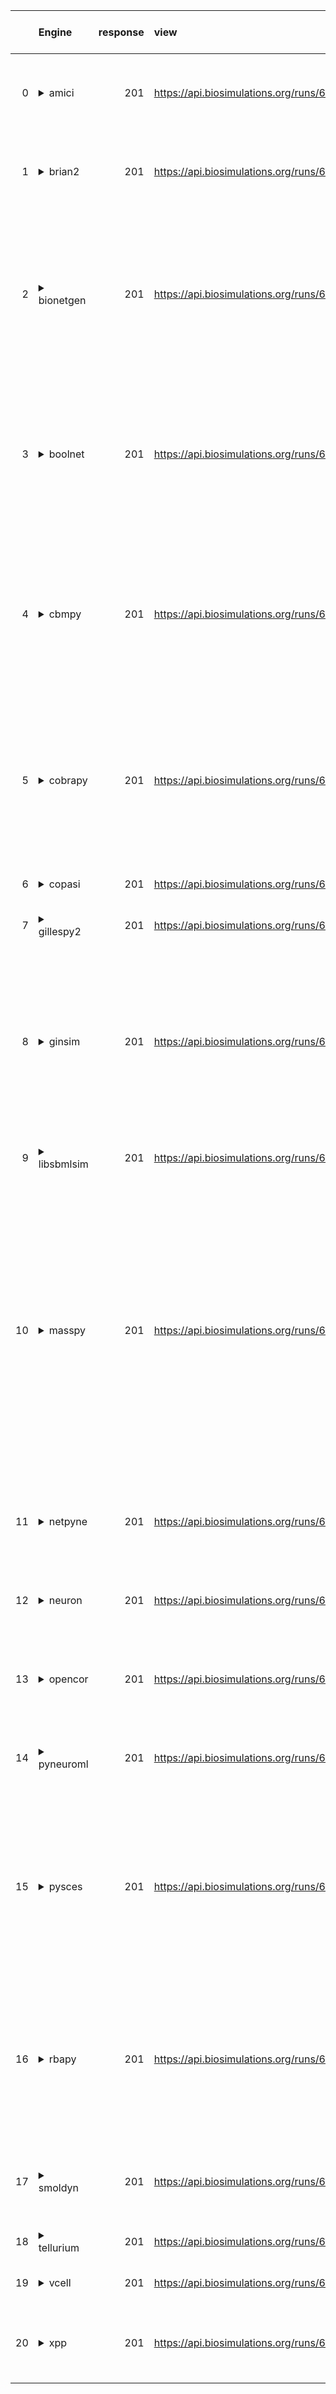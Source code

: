 |    | Engine                                                                                                                                     |   response | view                                                         | download                                                                 | logs                                                                            | pass / FAIL                                                                                                                                                                                                                                                                                                                                                                                                                                                                                                                                                                                                                                                                                                                                                                                                                                                                                                                                                                                       | Error                                                                                                                                                                                                                                                                                                                                                                                                                                                                                                                                                                                                                        | Type   | tasks_output   | links                                                                                                                                                                                                                                                                                    | d1                                                   | Compatibility                                                                                                                                                                                                                 | links_error                                                                                                                                                                                                                                                                                                                                                                                                                                                                                                                                                                                                                                                                                                                                                                                                                                                                                                                                    |
|---:|:-------------------------------------------------------------------------------------------------------------------------------------------|-----------:|:-------------------------------------------------------------|:-------------------------------------------------------------------------|:--------------------------------------------------------------------------------|:--------------------------------------------------------------------------------------------------------------------------------------------------------------------------------------------------------------------------------------------------------------------------------------------------------------------------------------------------------------------------------------------------------------------------------------------------------------------------------------------------------------------------------------------------------------------------------------------------------------------------------------------------------------------------------------------------------------------------------------------------------------------------------------------------------------------------------------------------------------------------------------------------------------------------------------------------------------------------------------------------|:-----------------------------------------------------------------------------------------------------------------------------------------------------------------------------------------------------------------------------------------------------------------------------------------------------------------------------------------------------------------------------------------------------------------------------------------------------------------------------------------------------------------------------------------------------------------------------------------------------------------------------|:-------|:---------------|:-----------------------------------------------------------------------------------------------------------------------------------------------------------------------------------------------------------------------------------------------------------------------------------------|:-----------------------------------------------------|:------------------------------------------------------------------------------------------------------------------------------------------------------------------------------------------------------------------------------|:-----------------------------------------------------------------------------------------------------------------------------------------------------------------------------------------------------------------------------------------------------------------------------------------------------------------------------------------------------------------------------------------------------------------------------------------------------------------------------------------------------------------------------------------------------------------------------------------------------------------------------------------------------------------------------------------------------------------------------------------------------------------------------------------------------------------------------------------------------------------------------------------------------------------------------------------------|
|  0 | <details><summary>amici</summary>https://docs.biosimulators.org/Biosimulators_AMICI/<br></details>                                         |        201 | https://api.biosimulations.org/runs/67223e492e0c0591a7c88848 | https://api.biosimulations.org/results/67223e492e0c0591a7c88848/download | https://api.biosimulations.org/logs/67223e492e0c0591a7c88848?includeOutput=true | <details><summary>&#10060; FAIL</summary><a href="https://api.biosimulations.org/runs/67223e492e0c0591a7c88848">view</a><br><a href="https://api.biosimulations.org/results/67223e492e0c0591a7c88848/download">download</a><br><a href="https://api.biosimulations.org/logs/67223e492e0c0591a7c88848?includeOutput=true">logs</a><br><br>ERROR MESSAGE:<br>Reached maximum number of steps</details>                                                                                                                                                                                                                                                                                                                                                                                                                                                                                                                                                                                              | Reached maximum number of steps                                                                                                                                                                                                                                                                                                                                                                                                                                                                                                                                                                                              |        |                | <a href="https://api.biosimulations.org/runs/67223e492e0c0591a7c88848">view</a><br><a href="https://api.biosimulations.org/results/67223e492e0c0591a7c88848/download">download</a><br><a href="https://api.biosimulations.org/logs/67223e492e0c0591a7c88848?includeOutput=true">logs</a> | <a href="d1_plots_remote\amici_d1.pdf">plot</a>      | <details><summary>&#9989; PASS</summary>The file extensions ('sbml', 'sedml') suggest the input file types are '['SBML', 'SED-ML']'. ['SBML', 'SED-ML'] are compatible with amici</details>                                   | <a href="https://api.biosimulations.org/runs/67223e492e0c0591a7c88848">view</a><br><a href="https://api.biosimulations.org/results/67223e492e0c0591a7c88848/download">download</a><br><a href="https://api.biosimulations.org/logs/67223e492e0c0591a7c88848?includeOutput=true">logs</a><br><br>ERROR MESSAGE:<br>Reached maximum number of steps                                                                                                                                                                                                                                                                                                                                                                                                                                                                                                                                                                                              |
|  1 | <details><summary>brian2</summary>https://docs.biosimulators.org/Biosimulators_pyNeuroML/<br></details>                                    |        201 | https://api.biosimulations.org/runs/67223e4b2e0c0591a7c8884b | https://api.biosimulations.org/results/67223e4b2e0c0591a7c8884b/download | https://api.biosimulations.org/logs/67223e4b2e0c0591a7c8884b?includeOutput=true | <details><summary>&#9888; XFAIL</summary><a href="https://api.biosimulations.org/runs/67223e4b2e0c0591a7c8884b">view</a><br><a href="https://api.biosimulations.org/results/67223e4b2e0c0591a7c8884b/download">download</a><br><a href="https://api.biosimulations.org/logs/67223e4b2e0c0591a7c8884b?includeOutput=true">logs</a><br><br>ERROR MESSAGE:<br>No module named 'libsbml'</details>                                                                                                                                                                                                                                                                                                                                                                                                                                                                                                                                                                                                    | No module named 'libsbml'                                                                                                                                                                                                                                                                                                                                                                                                                                                                                                                                                                                                    |        |                | <a href="https://api.biosimulations.org/runs/67223e4b2e0c0591a7c8884b">view</a><br><a href="https://api.biosimulations.org/results/67223e4b2e0c0591a7c8884b/download">download</a><br><a href="https://api.biosimulations.org/logs/67223e4b2e0c0591a7c8884b?includeOutput=true">logs</a> |                                                      | <details><summary>&#9888; XFAIL</summary>The file extensions ('sbml', 'sedml') suggest the input file types are not compatibe with brian2. ['NeuroML', 'SED-ML', 'LEMS', 'SED-ML'] are compatible with brian2</details>       | <a href="https://api.biosimulations.org/runs/67223e4b2e0c0591a7c8884b">view</a><br><a href="https://api.biosimulations.org/results/67223e4b2e0c0591a7c8884b/download">download</a><br><a href="https://api.biosimulations.org/logs/67223e4b2e0c0591a7c8884b?includeOutput=true">logs</a><br><br>ERROR MESSAGE:<br>No module named 'libsbml'                                                                                                                                                                                                                                                                                                                                                                                                                                                                                                                                                                                                    |
|  2 | <details><summary>bionetgen</summary>https://docs.biosimulators.org/Biosimulators_BioNetGen/<br></details>                                 |        201 | https://api.biosimulations.org/runs/67223e4df9c43d155d41c438 | https://api.biosimulations.org/results/67223e4df9c43d155d41c438/download | https://api.biosimulations.org/logs/67223e4df9c43d155d41c438?includeOutput=true | <details><summary>&#9888; XFAIL</summary><a href="https://api.biosimulations.org/runs/67223e4df9c43d155d41c438">view</a><br><a href="https://api.biosimulations.org/results/67223e4df9c43d155d41c438/download">download</a><br><a href="https://api.biosimulations.org/logs/67223e4df9c43d155d41c438?includeOutput=true">logs</a><br><br>ERROR MESSAGE:<br><span style="color:red;">The COMBINE/OMEX did not execute successfully:<br><br>  The SED document did not execute successfully:<br>  <br>    Language for model `net1` is not supported.<br>      - Model language `urn:sedml:language:sbml` is not supported. Models must be in BNGL format (e.g., `sed:model/@language` must match `^urn:sedml:language:bngl(\.$)` such as `urn:sedml:language:bngl`).</details>                                                                                                                                                                                                                     | <span style="color:red;">The COMBINE/OMEX did not execute successfully:<br><br>  The SED document did not execute successfully:<br>  <br>    Language for model `net1` is not supported.<br>      - Model language `urn:sedml:language:sbml` is not supported. Models must be in BNGL format (e.g., `sed:model/@language` must match `^urn:sedml:language:bngl(\.$)` such as `urn:sedml:language:bngl`).                                                                                                                                                                                                                     |        |                | <a href="https://api.biosimulations.org/runs/67223e4df9c43d155d41c438">view</a><br><a href="https://api.biosimulations.org/results/67223e4df9c43d155d41c438/download">download</a><br><a href="https://api.biosimulations.org/logs/67223e4df9c43d155d41c438?includeOutput=true">logs</a> | <a href="d1_plots_remote\bionetgen_d1.pdf">plot</a>  | <details><summary>&#9888; XFAIL</summary>The file extensions ('sbml', 'sedml') suggest the input file types are not compatibe with bionetgen. ['BNGL', 'SED-ML'] are compatible with bionetgen</details>                      | <a href="https://api.biosimulations.org/runs/67223e4df9c43d155d41c438">view</a><br><a href="https://api.biosimulations.org/results/67223e4df9c43d155d41c438/download">download</a><br><a href="https://api.biosimulations.org/logs/67223e4df9c43d155d41c438?includeOutput=true">logs</a><br><br>ERROR MESSAGE:<br><span style="color:red;">The COMBINE/OMEX did not execute successfully:<br><br>  The SED document did not execute successfully:<br>  <br>    Language for model `net1` is not supported.<br>      - Model language `urn:sedml:language:sbml` is not supported. Models must be in BNGL format (e.g., `sed:model/@language` must match `^urn:sedml:language:bngl(\.$)` such as `urn:sedml:language:bngl`).                                                                                                                                                                                                                     |
|  3 | <details><summary>boolnet</summary>https://docs.biosimulators.org/Biosimulators_BoolNet/<br></details>                                     |        201 | https://api.biosimulations.org/runs/67223e4ff9c43d155d41c43b | https://api.biosimulations.org/results/67223e4ff9c43d155d41c43b/download | https://api.biosimulations.org/logs/67223e4ff9c43d155d41c43b?includeOutput=true | <details><summary>&#9888; XFAIL</summary><a href="https://api.biosimulations.org/runs/67223e4ff9c43d155d41c43b">view</a><br><a href="https://api.biosimulations.org/results/67223e4ff9c43d155d41c43b/download">download</a><br><a href="https://api.biosimulations.org/logs/67223e4ff9c43d155d41c43b?includeOutput=true">logs</a><br><br>ERROR MESSAGE:<br><span style="color:red;">The COMBINE/OMEX did not execute successfully:<br><br>  The SED document did not execute successfully:<br>  <br>    Simulation `sim1` is invalid.<br>      - Number of points (20000) must be equal to the difference between the output end (200.0) and start times (0.0).</details>                                                                                                                                                                                                                                                                                                                         | <span style="color:red;">The COMBINE/OMEX did not execute successfully:<br><br>  The SED document did not execute successfully:<br>  <br>    Simulation `sim1` is invalid.<br>      - Number of points (20000) must be equal to the difference between the output end (200.0) and start times (0.0).                                                                                                                                                                                                                                                                                                                         |        |                | <a href="https://api.biosimulations.org/runs/67223e4ff9c43d155d41c43b">view</a><br><a href="https://api.biosimulations.org/results/67223e4ff9c43d155d41c43b/download">download</a><br><a href="https://api.biosimulations.org/logs/67223e4ff9c43d155d41c43b?includeOutput=true">logs</a> | <a href="d1_plots_remote\boolnet_d1.pdf">plot</a>    | <details><summary>&#9888; XFAIL</summary>The file extensions ('sbml', 'sedml') suggest the input file types are not compatibe with boolnet. ['SBML-qual', 'SED-ML'] are compatible with boolnet</details>                     | <a href="https://api.biosimulations.org/runs/67223e4ff9c43d155d41c43b">view</a><br><a href="https://api.biosimulations.org/results/67223e4ff9c43d155d41c43b/download">download</a><br><a href="https://api.biosimulations.org/logs/67223e4ff9c43d155d41c43b?includeOutput=true">logs</a><br><br>ERROR MESSAGE:<br><span style="color:red;">The COMBINE/OMEX did not execute successfully:<br><br>  The SED document did not execute successfully:<br>  <br>    Simulation `sim1` is invalid.<br>      - Number of points (20000) must be equal to the difference between the output end (200.0) and start times (0.0).                                                                                                                                                                                                                                                                                                                         |
|  4 | <details><summary>cbmpy</summary>https://docs.biosimulators.org/Biosimulators_CBMPy/<br></details>                                         |        201 | https://api.biosimulations.org/runs/67223e512e0c0591a7c88850 | https://api.biosimulations.org/results/67223e512e0c0591a7c88850/download | https://api.biosimulations.org/logs/67223e512e0c0591a7c88850?includeOutput=true | <details><summary>&#10060; FAIL</summary><a href="https://api.biosimulations.org/runs/67223e512e0c0591a7c88850">view</a><br><a href="https://api.biosimulations.org/results/67223e512e0c0591a7c88850/download">download</a><br><a href="https://api.biosimulations.org/logs/67223e512e0c0591a7c88850?includeOutput=true">logs</a><br><br>ERROR MESSAGE:<br><span style="color:red;">The COMBINE/OMEX did not execute successfully:<br><br>  The SED document did not execute successfully:<br>  <br>    UniformTimeCourseSimulation `sim1` is not supported.<br>      - Simulation sim1 of type `UniformTimeCourseSimulation` is not supported. Simulation must be an instance of one of the following:<br>          - SteadyStateSimulation</details>                                                                                                                                                                                                                                            | <span style="color:red;">The COMBINE/OMEX did not execute successfully:<br><br>  The SED document did not execute successfully:<br>  <br>    UniformTimeCourseSimulation `sim1` is not supported.<br>      - Simulation sim1 of type `UniformTimeCourseSimulation` is not supported. Simulation must be an instance of one of the following:<br>          - SteadyStateSimulation                                                                                                                                                                                                                                            |        |                | <a href="https://api.biosimulations.org/runs/67223e512e0c0591a7c88850">view</a><br><a href="https://api.biosimulations.org/results/67223e512e0c0591a7c88850/download">download</a><br><a href="https://api.biosimulations.org/logs/67223e512e0c0591a7c88850?includeOutput=true">logs</a> | <a href="d1_plots_remote\cbmpy_d1.pdf">plot</a>      | <details><summary>&#9989; PASS</summary>The file extensions ('sbml', 'sedml') suggest the input file types are '['SBML', 'SED-ML']'. ['SBML', 'SED-ML'] are compatible with cbmpy</details>                                   | <a href="https://api.biosimulations.org/runs/67223e512e0c0591a7c88850">view</a><br><a href="https://api.biosimulations.org/results/67223e512e0c0591a7c88850/download">download</a><br><a href="https://api.biosimulations.org/logs/67223e512e0c0591a7c88850?includeOutput=true">logs</a><br><br>ERROR MESSAGE:<br><span style="color:red;">The COMBINE/OMEX did not execute successfully:<br><br>  The SED document did not execute successfully:<br>  <br>    UniformTimeCourseSimulation `sim1` is not supported.<br>      - Simulation sim1 of type `UniformTimeCourseSimulation` is not supported. Simulation must be an instance of one of the following:<br>          - SteadyStateSimulation                                                                                                                                                                                                                                            |
|  5 | <details><summary>cobrapy</summary>https://docs.biosimulators.org/Biosimulators_COBRApy/<br>Only allows steady state simulations</details> |        201 | https://api.biosimulations.org/runs/67223e542e0c0591a7c88853 | https://api.biosimulations.org/results/67223e542e0c0591a7c88853/download | https://api.biosimulations.org/logs/67223e542e0c0591a7c88853?includeOutput=true | <details><summary>&#10060; FAIL</summary><a href="https://api.biosimulations.org/runs/67223e542e0c0591a7c88853">view</a><br><a href="https://api.biosimulations.org/results/67223e542e0c0591a7c88853/download">download</a><br><a href="https://api.biosimulations.org/logs/67223e542e0c0591a7c88853?includeOutput=true">logs</a><br><br>ERROR MESSAGE:<br><span style="color:red;">The COMBINE/OMEX did not execute successfully:<br><br>  The SED document did not execute successfully:<br>  <br>    UniformTimeCourseSimulation `sim1` is not supported.<br>      - Simulation sim1 of type `UniformTimeCourseSimulation` is not supported. Simulation must be an instance of one of the following:<br>          - SteadyStateSimulation</details>                                                                                                                                                                                                                                            | <span style="color:red;">The COMBINE/OMEX did not execute successfully:<br><br>  The SED document did not execute successfully:<br>  <br>    UniformTimeCourseSimulation `sim1` is not supported.<br>      - Simulation sim1 of type `UniformTimeCourseSimulation` is not supported. Simulation must be an instance of one of the following:<br>          - SteadyStateSimulation                                                                                                                                                                                                                                            |        |                | <a href="https://api.biosimulations.org/runs/67223e542e0c0591a7c88853">view</a><br><a href="https://api.biosimulations.org/results/67223e542e0c0591a7c88853/download">download</a><br><a href="https://api.biosimulations.org/logs/67223e542e0c0591a7c88853?includeOutput=true">logs</a> | <a href="d1_plots_remote\cobrapy_d1.pdf">plot</a>    | <details><summary>&#9989; PASS</summary>The file extensions ('sbml', 'sedml') suggest the input file types are '['SBML', 'SED-ML']'. ['SBML', 'SED-ML'] are compatible with cobrapy</details>                                 | <a href="https://api.biosimulations.org/runs/67223e542e0c0591a7c88853">view</a><br><a href="https://api.biosimulations.org/results/67223e542e0c0591a7c88853/download">download</a><br><a href="https://api.biosimulations.org/logs/67223e542e0c0591a7c88853?includeOutput=true">logs</a><br><br>ERROR MESSAGE:<br><span style="color:red;">The COMBINE/OMEX did not execute successfully:<br><br>  The SED document did not execute successfully:<br>  <br>    UniformTimeCourseSimulation `sim1` is not supported.<br>      - Simulation sim1 of type `UniformTimeCourseSimulation` is not supported. Simulation must be an instance of one of the following:<br>          - SteadyStateSimulation                                                                                                                                                                                                                                            |
|  6 | <details><summary>copasi</summary>https://docs.biosimulators.org/Biosimulators_COPASI/<br></details>                                       |        201 | https://api.biosimulations.org/runs/67223e562e0c0591a7c88856 | https://api.biosimulations.org/results/67223e562e0c0591a7c88856/download | https://api.biosimulations.org/logs/67223e562e0c0591a7c88856?includeOutput=true | <details><summary>&#9989; PASS</summary><a href="https://api.biosimulations.org/runs/67223e562e0c0591a7c88856">view</a><br><a href="https://api.biosimulations.org/results/67223e562e0c0591a7c88856/download">download</a><br><a href="https://api.biosimulations.org/logs/67223e562e0c0591a7c88856?includeOutput=true">logs</a></details>                                                                                                                                                                                                                                                                                                                                                                                                                                                                                                                                                                                                                                                        |                                                                                                                                                                                                                                                                                                                                                                                                                                                                                                                                                                                                                              |        |                | <a href="https://api.biosimulations.org/runs/67223e562e0c0591a7c88856">view</a><br><a href="https://api.biosimulations.org/results/67223e562e0c0591a7c88856/download">download</a><br><a href="https://api.biosimulations.org/logs/67223e562e0c0591a7c88856?includeOutput=true">logs</a> | <a href="d1_plots_remote\copasi_d1.pdf">plot</a>     | <details><summary>&#9989; PASS</summary>The file extensions ('sbml', 'sedml') suggest the input file types are '['SBML', 'SED-ML']'. ['SBML', 'SED-ML'] are compatible with copasi</details>                                  | <a href="https://api.biosimulations.org/runs/67223e562e0c0591a7c88856">view</a><br><a href="https://api.biosimulations.org/results/67223e562e0c0591a7c88856/download">download</a><br><a href="https://api.biosimulations.org/logs/67223e562e0c0591a7c88856?includeOutput=true">logs</a>                                                                                                                                                                                                                                                                                                                                                                                                                                                                                                                                                                                                                                                       |
|  7 | <details><summary>gillespy2</summary>https://docs.biosimulators.org/Biosimulators_GillesPy2/<br></details>                                 |        201 | https://api.biosimulations.org/runs/67223e58f9c43d155d41c442 | https://api.biosimulations.org/results/67223e58f9c43d155d41c442/download | https://api.biosimulations.org/logs/67223e58f9c43d155d41c442?includeOutput=true | <details><summary>&#9989; PASS</summary><a href="https://api.biosimulations.org/runs/67223e58f9c43d155d41c442">view</a><br><a href="https://api.biosimulations.org/results/67223e58f9c43d155d41c442/download">download</a><br><a href="https://api.biosimulations.org/logs/67223e58f9c43d155d41c442?includeOutput=true">logs</a></details>                                                                                                                                                                                                                                                                                                                                                                                                                                                                                                                                                                                                                                                        |                                                                                                                                                                                                                                                                                                                                                                                                                                                                                                                                                                                                                              |        |                | <a href="https://api.biosimulations.org/runs/67223e58f9c43d155d41c442">view</a><br><a href="https://api.biosimulations.org/results/67223e58f9c43d155d41c442/download">download</a><br><a href="https://api.biosimulations.org/logs/67223e58f9c43d155d41c442?includeOutput=true">logs</a> | <a href="d1_plots_remote\gillespy2_d1.pdf">plot</a>  | <details><summary>&#9989; PASS</summary>The file extensions ('sbml', 'sedml') suggest the input file types are '['SBML', 'SED-ML']'. ['SBML', 'SED-ML'] are compatible with gillespy2</details>                               | <a href="https://api.biosimulations.org/runs/67223e58f9c43d155d41c442">view</a><br><a href="https://api.biosimulations.org/results/67223e58f9c43d155d41c442/download">download</a><br><a href="https://api.biosimulations.org/logs/67223e58f9c43d155d41c442?includeOutput=true">logs</a>                                                                                                                                                                                                                                                                                                                                                                                                                                                                                                                                                                                                                                                       |
|  8 | <details><summary>ginsim</summary>https://docs.biosimulators.org/Biosimulators_GINsim/<br></details>                                       |        201 | https://api.biosimulations.org/runs/67223e5b953bc3bf105ee8e8 | https://api.biosimulations.org/results/67223e5b953bc3bf105ee8e8/download | https://api.biosimulations.org/logs/67223e5b953bc3bf105ee8e8?includeOutput=true | <details><summary>&#9888; XFAIL</summary><a href="https://api.biosimulations.org/runs/67223e5b953bc3bf105ee8e8">view</a><br><a href="https://api.biosimulations.org/results/67223e5b953bc3bf105ee8e8/download">download</a><br><a href="https://api.biosimulations.org/logs/67223e5b953bc3bf105ee8e8?includeOutput=true">logs</a><br><br>ERROR MESSAGE:<br><span style="color:red;">The COMBINE/OMEX did not execute successfully:<br><br>  The SED document did not execute successfully:<br>  <br>    Simulation `sim1` is invalid.<br>      - The interval between the output start and time time must be an integer multiple of the number of steps, not `0.01`:<br>          Output start time: 0.0<br>          Output end time: 200.0<br>          Number of steps: 20000</details>                                                                                                                                                                                                        | <span style="color:red;">The COMBINE/OMEX did not execute successfully:<br><br>  The SED document did not execute successfully:<br>  <br>    Simulation `sim1` is invalid.<br>      - The interval between the output start and time time must be an integer multiple of the number of steps, not `0.01`:<br>          Output start time: 0.0<br>          Output end time: 200.0<br>          Number of steps: 20000                                                                                                                                                                                                        |        |                | <a href="https://api.biosimulations.org/runs/67223e5b953bc3bf105ee8e8">view</a><br><a href="https://api.biosimulations.org/results/67223e5b953bc3bf105ee8e8/download">download</a><br><a href="https://api.biosimulations.org/logs/67223e5b953bc3bf105ee8e8?includeOutput=true">logs</a> | <a href="d1_plots_remote\ginsim_d1.pdf">plot</a>     | <details><summary>&#9888; XFAIL</summary>The file extensions ('sbml', 'sedml') suggest the input file types are not compatibe with ginsim. ['SBML-qual', 'SED-ML'] are compatible with ginsim</details>                       | <a href="https://api.biosimulations.org/runs/67223e5b953bc3bf105ee8e8">view</a><br><a href="https://api.biosimulations.org/results/67223e5b953bc3bf105ee8e8/download">download</a><br><a href="https://api.biosimulations.org/logs/67223e5b953bc3bf105ee8e8?includeOutput=true">logs</a><br><br>ERROR MESSAGE:<br><span style="color:red;">The COMBINE/OMEX did not execute successfully:<br><br>  The SED document did not execute successfully:<br>  <br>    Simulation `sim1` is invalid.<br>      - The interval between the output start and time time must be an integer multiple of the number of steps, not `0.01`:<br>          Output start time: 0.0<br>          Output end time: 200.0<br>          Number of steps: 20000                                                                                                                                                                                                        |
|  9 | <details><summary>libsbmlsim</summary>https://docs.biosimulators.org/Biosimulators_LibSBMLSim/<br></details>                               |        201 | https://api.biosimulations.org/runs/67223e5d2e0c0591a7c8885a | https://api.biosimulations.org/results/67223e5d2e0c0591a7c8885a/download | https://api.biosimulations.org/logs/67223e5d2e0c0591a7c8885a?includeOutput=true | <details><summary>&#9989; PASS</summary><a href="https://api.biosimulations.org/runs/67223e5d2e0c0591a7c8885a">view</a><br><a href="https://api.biosimulations.org/results/67223e5d2e0c0591a7c8885a/download">download</a><br><a href="https://api.biosimulations.org/logs/67223e5d2e0c0591a7c8885a?includeOutput=true">logs</a></details>                                                                                                                                                                                                                                                                                                                                                                                                                                                                                                                                                                                                                                                        |                                                                                                                                                                                                                                                                                                                                                                                                                                                                                                                                                                                                                              |        |                | <a href="https://api.biosimulations.org/runs/67223e5d2e0c0591a7c8885a">view</a><br><a href="https://api.biosimulations.org/results/67223e5d2e0c0591a7c8885a/download">download</a><br><a href="https://api.biosimulations.org/logs/67223e5d2e0c0591a7c8885a?includeOutput=true">logs</a> | <a href="d1_plots_remote\libsbmlsim_d1.pdf">plot</a> | <details><summary>&#9989; PASS</summary>The file extensions ('sbml', 'sedml') suggest the input file types are '['SBML', 'SED-ML']'. ['SBML', 'SED-ML'] are compatible with libsbmlsim</details>                              | <a href="https://api.biosimulations.org/runs/67223e5d2e0c0591a7c8885a">view</a><br><a href="https://api.biosimulations.org/results/67223e5d2e0c0591a7c8885a/download">download</a><br><a href="https://api.biosimulations.org/logs/67223e5d2e0c0591a7c8885a?includeOutput=true">logs</a>                                                                                                                                                                                                                                                                                                                                                                                                                                                                                                                                                                                                                                                       |
| 10 | <details><summary>masspy</summary>https://docs.biosimulators.org/Biosimulators_MASSpy/<br></details>                                       |        201 | https://api.biosimulations.org/runs/67223e5f953bc3bf105ee8f3 | https://api.biosimulations.org/results/67223e5f953bc3bf105ee8f3/download | https://api.biosimulations.org/logs/67223e5f953bc3bf105ee8f3?includeOutput=true | <details><summary>&#10060; FAIL</summary><a href="https://api.biosimulations.org/runs/67223e5f953bc3bf105ee8f3">view</a><br><a href="https://api.biosimulations.org/results/67223e5f953bc3bf105ee8f3/download">download</a><br><a href="https://api.biosimulations.org/logs/67223e5f953bc3bf105ee8f3?includeOutput=true">logs</a><br><br>ERROR MESSAGE:<br><span style="color:red;">The COMBINE/OMEX did not execute successfully:<br><br>  The SED document did not execute successfully:<br>  <br>    The following targets are not supported:<br>      - /sbml:sbml/sbml:model/sbml:listOfParameters/sbml:parameter[@id='V']<br>      - /sbml:sbml/sbml:model/sbml:listOfParameters/sbml:parameter[@id='V']<br>      - /sbml:sbml/sbml:model/sbml:listOfParameters/sbml:parameter[@id='W']<br>      - /sbml:sbml/sbml:model/sbml:listOfParameters/sbml:parameter[@id='W']<br>    <br>    Only following targets are supported:<br>      - I<br>      - SEC<br>      - V<br>      - W</details> | <span style="color:red;">The COMBINE/OMEX did not execute successfully:<br><br>  The SED document did not execute successfully:<br>  <br>    The following targets are not supported:<br>      - /sbml:sbml/sbml:model/sbml:listOfParameters/sbml:parameter[@id='V']<br>      - /sbml:sbml/sbml:model/sbml:listOfParameters/sbml:parameter[@id='V']<br>      - /sbml:sbml/sbml:model/sbml:listOfParameters/sbml:parameter[@id='W']<br>      - /sbml:sbml/sbml:model/sbml:listOfParameters/sbml:parameter[@id='W']<br>    <br>    Only following targets are supported:<br>      - I<br>      - SEC<br>      - V<br>      - W |        |                | <a href="https://api.biosimulations.org/runs/67223e5f953bc3bf105ee8f3">view</a><br><a href="https://api.biosimulations.org/results/67223e5f953bc3bf105ee8f3/download">download</a><br><a href="https://api.biosimulations.org/logs/67223e5f953bc3bf105ee8f3?includeOutput=true">logs</a> | <a href="d1_plots_remote\masspy_d1.pdf">plot</a>     | <details><summary>&#9989; PASS</summary>The file extensions ('sbml', 'sedml') suggest the input file types are '['SBML', 'SED-ML']'. ['SBML', 'SED-ML'] are compatible with masspy</details>                                  | <a href="https://api.biosimulations.org/runs/67223e5f953bc3bf105ee8f3">view</a><br><a href="https://api.biosimulations.org/results/67223e5f953bc3bf105ee8f3/download">download</a><br><a href="https://api.biosimulations.org/logs/67223e5f953bc3bf105ee8f3?includeOutput=true">logs</a><br><br>ERROR MESSAGE:<br><span style="color:red;">The COMBINE/OMEX did not execute successfully:<br><br>  The SED document did not execute successfully:<br>  <br>    The following targets are not supported:<br>      - /sbml:sbml/sbml:model/sbml:listOfParameters/sbml:parameter[@id='V']<br>      - /sbml:sbml/sbml:model/sbml:listOfParameters/sbml:parameter[@id='V']<br>      - /sbml:sbml/sbml:model/sbml:listOfParameters/sbml:parameter[@id='W']<br>      - /sbml:sbml/sbml:model/sbml:listOfParameters/sbml:parameter[@id='W']<br>    <br>    Only following targets are supported:<br>      - I<br>      - SEC<br>      - V<br>      - W |
| 11 | <details><summary>netpyne</summary>https://docs.biosimulators.org/Biosimulators_pyNeuroML/<br></details>                                   |        201 | https://api.biosimulations.org/runs/67223e61953bc3bf105ee8f9 | https://api.biosimulations.org/results/67223e61953bc3bf105ee8f9/download | https://api.biosimulations.org/logs/67223e61953bc3bf105ee8f9?includeOutput=true | <details><summary>&#9888; XFAIL</summary><a href="https://api.biosimulations.org/runs/67223e61953bc3bf105ee8f9">view</a><br><a href="https://api.biosimulations.org/results/67223e61953bc3bf105ee8f9/download">download</a><br><a href="https://api.biosimulations.org/logs/67223e61953bc3bf105ee8f9?includeOutput=true">logs</a><br><br>ERROR MESSAGE:<br>No module named 'libsbml'</details>                                                                                                                                                                                                                                                                                                                                                                                                                                                                                                                                                                                                    | No module named 'libsbml'                                                                                                                                                                                                                                                                                                                                                                                                                                                                                                                                                                                                    |        |                | <a href="https://api.biosimulations.org/runs/67223e61953bc3bf105ee8f9">view</a><br><a href="https://api.biosimulations.org/results/67223e61953bc3bf105ee8f9/download">download</a><br><a href="https://api.biosimulations.org/logs/67223e61953bc3bf105ee8f9?includeOutput=true">logs</a> |                                                      | <details><summary>&#9888; XFAIL</summary>The file extensions ('sbml', 'sedml') suggest the input file types are not compatibe with netpyne. ['NeuroML', 'SED-ML', 'LEMS', 'SED-ML'] are compatible with netpyne</details>     | <a href="https://api.biosimulations.org/runs/67223e61953bc3bf105ee8f9">view</a><br><a href="https://api.biosimulations.org/results/67223e61953bc3bf105ee8f9/download">download</a><br><a href="https://api.biosimulations.org/logs/67223e61953bc3bf105ee8f9?includeOutput=true">logs</a><br><br>ERROR MESSAGE:<br>No module named 'libsbml'                                                                                                                                                                                                                                                                                                                                                                                                                                                                                                                                                                                                    |
| 12 | <details><summary>neuron</summary>https://docs.biosimulators.org/Biosimulators_pyNeuroML/<br></details>                                    |        201 | https://api.biosimulations.org/runs/67223e63f9c43d155d41c45e | https://api.biosimulations.org/results/67223e63f9c43d155d41c45e/download | https://api.biosimulations.org/logs/67223e63f9c43d155d41c45e?includeOutput=true | <details><summary>&#9888; XFAIL</summary><a href="https://api.biosimulations.org/runs/67223e63f9c43d155d41c45e">view</a><br><a href="https://api.biosimulations.org/results/67223e63f9c43d155d41c45e/download">download</a><br><a href="https://api.biosimulations.org/logs/67223e63f9c43d155d41c45e?includeOutput=true">logs</a><br><br>ERROR MESSAGE:<br>No module named 'libsbml'</details>                                                                                                                                                                                                                                                                                                                                                                                                                                                                                                                                                                                                    | No module named 'libsbml'                                                                                                                                                                                                                                                                                                                                                                                                                                                                                                                                                                                                    |        |                | <a href="https://api.biosimulations.org/runs/67223e63f9c43d155d41c45e">view</a><br><a href="https://api.biosimulations.org/results/67223e63f9c43d155d41c45e/download">download</a><br><a href="https://api.biosimulations.org/logs/67223e63f9c43d155d41c45e?includeOutput=true">logs</a> |                                                      | <details><summary>&#9888; XFAIL</summary>The file extensions ('sbml', 'sedml') suggest the input file types are not compatibe with neuron. ['NeuroML', 'SED-ML', 'LEMS', 'SED-ML'] are compatible with neuron</details>       | <a href="https://api.biosimulations.org/runs/67223e63f9c43d155d41c45e">view</a><br><a href="https://api.biosimulations.org/results/67223e63f9c43d155d41c45e/download">download</a><br><a href="https://api.biosimulations.org/logs/67223e63f9c43d155d41c45e?includeOutput=true">logs</a><br><br>ERROR MESSAGE:<br>No module named 'libsbml'                                                                                                                                                                                                                                                                                                                                                                                                                                                                                                                                                                                                    |
| 13 | <details><summary>opencor</summary>https://docs.biosimulators.org/Biosimulators_OpenCOR/<br></details>                                     |        201 | https://api.biosimulations.org/runs/67223e652e0c0591a7c88870 | https://api.biosimulations.org/results/67223e652e0c0591a7c88870/download | https://api.biosimulations.org/logs/67223e652e0c0591a7c88870?includeOutput=true | <details><summary>&#9888; XFAIL</summary><a href="https://api.biosimulations.org/runs/67223e652e0c0591a7c88870">view</a><br><a href="https://api.biosimulations.org/results/67223e652e0c0591a7c88870/download">download</a><br><a href="https://api.biosimulations.org/logs/67223e652e0c0591a7c88870?includeOutput=true">logs</a><br><br>ERROR MESSAGE:<br>No module named 'libsbml'</details>                                                                                                                                                                                                                                                                                                                                                                                                                                                                                                                                                                                                    | No module named 'libsbml'                                                                                                                                                                                                                                                                                                                                                                                                                                                                                                                                                                                                    |        |                | <a href="https://api.biosimulations.org/runs/67223e652e0c0591a7c88870">view</a><br><a href="https://api.biosimulations.org/results/67223e652e0c0591a7c88870/download">download</a><br><a href="https://api.biosimulations.org/logs/67223e652e0c0591a7c88870?includeOutput=true">logs</a> |                                                      | <details><summary>&#9888; XFAIL</summary>The file extensions ('sbml', 'sedml') suggest the input file types are not compatibe with opencor. ['CellML', 'SED-ML'] are compatible with opencor</details>                        | <a href="https://api.biosimulations.org/runs/67223e652e0c0591a7c88870">view</a><br><a href="https://api.biosimulations.org/results/67223e652e0c0591a7c88870/download">download</a><br><a href="https://api.biosimulations.org/logs/67223e652e0c0591a7c88870?includeOutput=true">logs</a><br><br>ERROR MESSAGE:<br>No module named 'libsbml'                                                                                                                                                                                                                                                                                                                                                                                                                                                                                                                                                                                                    |
| 14 | <details><summary>pyneuroml</summary>https://docs.biosimulators.org/Biosimulators_pyNeuroML/<br></details>                                 |        201 | https://api.biosimulations.org/runs/67223e67953bc3bf105ee90b | https://api.biosimulations.org/results/67223e67953bc3bf105ee90b/download | https://api.biosimulations.org/logs/67223e67953bc3bf105ee90b?includeOutput=true | <details><summary>&#9888; XFAIL</summary><a href="https://api.biosimulations.org/runs/67223e67953bc3bf105ee90b">view</a><br><a href="https://api.biosimulations.org/results/67223e67953bc3bf105ee90b/download">download</a><br><a href="https://api.biosimulations.org/logs/67223e67953bc3bf105ee90b?includeOutput=true">logs</a><br><br>ERROR MESSAGE:<br>No module named 'libsbml'</details>                                                                                                                                                                                                                                                                                                                                                                                                                                                                                                                                                                                                    | No module named 'libsbml'                                                                                                                                                                                                                                                                                                                                                                                                                                                                                                                                                                                                    |        |                | <a href="https://api.biosimulations.org/runs/67223e67953bc3bf105ee90b">view</a><br><a href="https://api.biosimulations.org/results/67223e67953bc3bf105ee90b/download">download</a><br><a href="https://api.biosimulations.org/logs/67223e67953bc3bf105ee90b?includeOutput=true">logs</a> |                                                      | <details><summary>&#9888; XFAIL</summary>The file extensions ('sbml', 'sedml') suggest the input file types are not compatibe with pyneuroml. ['NeuroML', 'SED-ML', 'LEMS', 'SED-ML'] are compatible with pyneuroml</details> | <a href="https://api.biosimulations.org/runs/67223e67953bc3bf105ee90b">view</a><br><a href="https://api.biosimulations.org/results/67223e67953bc3bf105ee90b/download">download</a><br><a href="https://api.biosimulations.org/logs/67223e67953bc3bf105ee90b?includeOutput=true">logs</a><br><br>ERROR MESSAGE:<br>No module named 'libsbml'                                                                                                                                                                                                                                                                                                                                                                                                                                                                                                                                                                                                    |
| 15 | <details><summary>pysces</summary>https://docs.biosimulators.org/Biosimulators_PySCeS/<br></details>                                       |        201 | https://api.biosimulations.org/runs/67223e69953bc3bf105ee910 | https://api.biosimulations.org/results/67223e69953bc3bf105ee910/download | https://api.biosimulations.org/logs/67223e69953bc3bf105ee910?includeOutput=true | <details><summary>&#10060; FAIL</summary><a href="https://api.biosimulations.org/runs/67223e69953bc3bf105ee910">view</a><br><a href="https://api.biosimulations.org/results/67223e69953bc3bf105ee910/download">download</a><br><a href="https://api.biosimulations.org/logs/67223e69953bc3bf105ee910?includeOutput=true">logs</a><br><br>ERROR MESSAGE:<br><span style="color:red;">The COMBINE/OMEX did not execute successfully:<br><br>  The SED document did not execute successfully:<br>  <br>    class 'AssertionError':<br>    Unable to generate Stoichiometric Matrix! model has:<br>    0 reactions<br>    0 species<br>    what did you have in mind?<br>    </details>                                                                                                                                                                                                                                                                                                               | <span style="color:red;">The COMBINE/OMEX did not execute successfully:<br><br>  The SED document did not execute successfully:<br>  <br>    class 'AssertionError':<br>    Unable to generate Stoichiometric Matrix! model has:<br>    0 reactions<br>    0 species<br>    what did you have in mind?<br>                                                                                                                                                                                                                                                                                                                   |        |                | <a href="https://api.biosimulations.org/runs/67223e69953bc3bf105ee910">view</a><br><a href="https://api.biosimulations.org/results/67223e69953bc3bf105ee910/download">download</a><br><a href="https://api.biosimulations.org/logs/67223e69953bc3bf105ee910?includeOutput=true">logs</a> | <a href="d1_plots_remote\pysces_d1.pdf">plot</a>     | <details><summary>&#9989; PASS</summary>The file extensions ('sbml', 'sedml') suggest the input file types are '['SBML', 'SED-ML']'. ['SBML', 'SED-ML'] are compatible with pysces</details>                                  | <a href="https://api.biosimulations.org/runs/67223e69953bc3bf105ee910">view</a><br><a href="https://api.biosimulations.org/results/67223e69953bc3bf105ee910/download">download</a><br><a href="https://api.biosimulations.org/logs/67223e69953bc3bf105ee910?includeOutput=true">logs</a><br><br>ERROR MESSAGE:<br><span style="color:red;">The COMBINE/OMEX did not execute successfully:<br><br>  The SED document did not execute successfully:<br>  <br>    class 'AssertionError':<br>    Unable to generate Stoichiometric Matrix! model has:<br>    0 reactions<br>    0 species<br>    what did you have in mind?<br>                                                                                                                                                                                                                                                                                                                   |
| 16 | <details><summary>rbapy</summary>https://docs.biosimulators.org/Biosimulators_RBApy/<br></details>                                         |        201 | https://api.biosimulations.org/runs/67223e6b953bc3bf105ee917 | https://api.biosimulations.org/results/67223e6b953bc3bf105ee917/download | https://api.biosimulations.org/logs/67223e6b953bc3bf105ee917?includeOutput=true | <details><summary>&#9888; XFAIL</summary><a href="https://api.biosimulations.org/runs/67223e6b953bc3bf105ee917">view</a><br><a href="https://api.biosimulations.org/results/67223e6b953bc3bf105ee917/download">download</a><br><a href="https://api.biosimulations.org/logs/67223e6b953bc3bf105ee917?includeOutput=true">logs</a><br><br>ERROR MESSAGE:<br><span style="color:red;">The COMBINE/OMEX did not execute successfully:<br><br>  The SED document did not execute successfully:<br>  <br>    Language for model `net1` is not supported.<br>      - Model language `urn:sedml:language:sbml` is not supported. Models must be in RBA format (e.g., `sed:model/@language` must match `^urn:sedml:language:rba(\.$)` such as `urn:sedml:language:rba`).</details>                                                                                                                                                                                                                        | <span style="color:red;">The COMBINE/OMEX did not execute successfully:<br><br>  The SED document did not execute successfully:<br>  <br>    Language for model `net1` is not supported.<br>      - Model language `urn:sedml:language:sbml` is not supported. Models must be in RBA format (e.g., `sed:model/@language` must match `^urn:sedml:language:rba(\.$)` such as `urn:sedml:language:rba`).                                                                                                                                                                                                                        |        |                | <a href="https://api.biosimulations.org/runs/67223e6b953bc3bf105ee917">view</a><br><a href="https://api.biosimulations.org/results/67223e6b953bc3bf105ee917/download">download</a><br><a href="https://api.biosimulations.org/logs/67223e6b953bc3bf105ee917?includeOutput=true">logs</a> | <a href="d1_plots_remote\rbapy_d1.pdf">plot</a>      | <details><summary>&#9888; XFAIL</summary>The file extensions ('sbml', 'sedml') suggest the input file types are not compatibe with rbapy. ['RBApy', 'SED-ML'] are compatible with rbapy</details>                             | <a href="https://api.biosimulations.org/runs/67223e6b953bc3bf105ee917">view</a><br><a href="https://api.biosimulations.org/results/67223e6b953bc3bf105ee917/download">download</a><br><a href="https://api.biosimulations.org/logs/67223e6b953bc3bf105ee917?includeOutput=true">logs</a><br><br>ERROR MESSAGE:<br><span style="color:red;">The COMBINE/OMEX did not execute successfully:<br><br>  The SED document did not execute successfully:<br>  <br>    Language for model `net1` is not supported.<br>      - Model language `urn:sedml:language:sbml` is not supported. Models must be in RBA format (e.g., `sed:model/@language` must match `^urn:sedml:language:rba(\.$)` such as `urn:sedml:language:rba`).                                                                                                                                                                                                                        |
| 17 | <details><summary>smoldyn</summary>https://smoldyn.readthedocs.io/en/latest/python/api.html#sed-ml-combine-biosimulators-api<br></details> |        201 | https://api.biosimulations.org/runs/67223e6d953bc3bf105ee91f | https://api.biosimulations.org/results/67223e6d953bc3bf105ee91f/download | https://api.biosimulations.org/logs/67223e6d953bc3bf105ee91f?includeOutput=true | <details><summary>&#9888; XFAIL</summary><a href="https://api.biosimulations.org/runs/67223e6d953bc3bf105ee91f">view</a><br><a href="https://api.biosimulations.org/results/67223e6d953bc3bf105ee91f/download">download</a><br><a href="https://api.biosimulations.org/logs/67223e6d953bc3bf105ee91f?includeOutput=true">logs</a><br><br>ERROR MESSAGE:<br>No module named 'libsbml'</details>                                                                                                                                                                                                                                                                                                                                                                                                                                                                                                                                                                                                    | No module named 'libsbml'                                                                                                                                                                                                                                                                                                                                                                                                                                                                                                                                                                                                    |        |                | <a href="https://api.biosimulations.org/runs/67223e6d953bc3bf105ee91f">view</a><br><a href="https://api.biosimulations.org/results/67223e6d953bc3bf105ee91f/download">download</a><br><a href="https://api.biosimulations.org/logs/67223e6d953bc3bf105ee91f?includeOutput=true">logs</a> |                                                      | <details><summary>&#9888; XFAIL</summary>The file extensions ('sbml', 'sedml') suggest the input file types are not compatibe with smoldyn. ['Smoldyn', 'SED-ML'] are compatible with smoldyn</details>                       | <a href="https://api.biosimulations.org/runs/67223e6d953bc3bf105ee91f">view</a><br><a href="https://api.biosimulations.org/results/67223e6d953bc3bf105ee91f/download">download</a><br><a href="https://api.biosimulations.org/logs/67223e6d953bc3bf105ee91f?includeOutput=true">logs</a><br><br>ERROR MESSAGE:<br>No module named 'libsbml'                                                                                                                                                                                                                                                                                                                                                                                                                                                                                                                                                                                                    |
| 18 | <details><summary>tellurium</summary>https://docs.biosimulators.org/Biosimulators_tellurium/<br></details>                                 |        201 | https://api.biosimulations.org/runs/67223e6f953bc3bf105ee929 | https://api.biosimulations.org/results/67223e6f953bc3bf105ee929/download | https://api.biosimulations.org/logs/67223e6f953bc3bf105ee929?includeOutput=true | <details><summary>&#9989; PASS</summary><a href="https://api.biosimulations.org/runs/67223e6f953bc3bf105ee929">view</a><br><a href="https://api.biosimulations.org/results/67223e6f953bc3bf105ee929/download">download</a><br><a href="https://api.biosimulations.org/logs/67223e6f953bc3bf105ee929?includeOutput=true">logs</a></details>                                                                                                                                                                                                                                                                                                                                                                                                                                                                                                                                                                                                                                                        |                                                                                                                                                                                                                                                                                                                                                                                                                                                                                                                                                                                                                              |        |                | <a href="https://api.biosimulations.org/runs/67223e6f953bc3bf105ee929">view</a><br><a href="https://api.biosimulations.org/results/67223e6f953bc3bf105ee929/download">download</a><br><a href="https://api.biosimulations.org/logs/67223e6f953bc3bf105ee929?includeOutput=true">logs</a> | <a href="d1_plots_remote\tellurium_d1.pdf">plot</a>  | <details><summary>&#9989; PASS</summary>The file extensions ('sbml', 'sedml') suggest the input file types are '['SBML', 'SED-ML']'. ['SBML', 'SED-ML'] are compatible with tellurium</details>                               | <a href="https://api.biosimulations.org/runs/67223e6f953bc3bf105ee929">view</a><br><a href="https://api.biosimulations.org/results/67223e6f953bc3bf105ee929/download">download</a><br><a href="https://api.biosimulations.org/logs/67223e6f953bc3bf105ee929?includeOutput=true">logs</a>                                                                                                                                                                                                                                                                                                                                                                                                                                                                                                                                                                                                                                                       |
| 19 | <details><summary>vcell</summary>https://github.com/virtualcell/vcell<br></details>                                                        |        201 | https://api.biosimulations.org/runs/67223e722e0c0591a7c888b9 | https://api.biosimulations.org/results/67223e722e0c0591a7c888b9/download | https://api.biosimulations.org/logs/67223e722e0c0591a7c888b9?includeOutput=true | <details><summary>None</summary><a href="https://api.biosimulations.org/runs/67223e722e0c0591a7c888b9">view</a><br><a href="https://api.biosimulations.org/results/67223e722e0c0591a7c888b9/download">download</a><br><a href="https://api.biosimulations.org/logs/67223e722e0c0591a7c888b9?includeOutput=true">logs</a></details>                                                                                                                                                                                                                                                                                                                                                                                                                                                                                                                                                                                                                                                                |                                                                                                                                                                                                                                                                                                                                                                                                                                                                                                                                                                                                                              |        |                | <a href="https://api.biosimulations.org/runs/67223e722e0c0591a7c888b9">view</a><br><a href="https://api.biosimulations.org/results/67223e722e0c0591a7c888b9/download">download</a><br><a href="https://api.biosimulations.org/logs/67223e722e0c0591a7c888b9?includeOutput=true">logs</a> |                                                      | <details><summary>&#9989; PASS</summary>The file extensions ('sbml', 'sedml') suggest the input file types are '['SBML', 'SED-ML']'. ['SBML', 'SED-ML', 'BNGL', 'SED-ML'] are compatible with vcell</details>                 | <a href="https://api.biosimulations.org/runs/67223e722e0c0591a7c888b9">view</a><br><a href="https://api.biosimulations.org/results/67223e722e0c0591a7c888b9/download">download</a><br><a href="https://api.biosimulations.org/logs/67223e722e0c0591a7c888b9?includeOutput=true">logs</a>                                                                                                                                                                                                                                                                                                                                                                                                                                                                                                                                                                                                                                                       |
| 20 | <details><summary>xpp</summary>https://docs.biosimulators.org/Biosimulators_XPP/<br></details>                                             |        201 | https://api.biosimulations.org/runs/67223e752e0c0591a7c888d4 | https://api.biosimulations.org/results/67223e752e0c0591a7c888d4/download | https://api.biosimulations.org/logs/67223e752e0c0591a7c888d4?includeOutput=true | <details><summary>&#9888; XFAIL</summary><a href="https://api.biosimulations.org/runs/67223e752e0c0591a7c888d4">view</a><br><a href="https://api.biosimulations.org/results/67223e752e0c0591a7c888d4/download">download</a><br><a href="https://api.biosimulations.org/logs/67223e752e0c0591a7c888d4?includeOutput=true">logs</a><br><br>ERROR MESSAGE:<br>No module named 'libsbml'</details>                                                                                                                                                                                                                                                                                                                                                                                                                                                                                                                                                                                                    | No module named 'libsbml'                                                                                                                                                                                                                                                                                                                                                                                                                                                                                                                                                                                                    |        |                | <a href="https://api.biosimulations.org/runs/67223e752e0c0591a7c888d4">view</a><br><a href="https://api.biosimulations.org/results/67223e752e0c0591a7c888d4/download">download</a><br><a href="https://api.biosimulations.org/logs/67223e752e0c0591a7c888d4?includeOutput=true">logs</a> |                                                      | <details><summary>&#9888; XFAIL</summary>The file extensions ('sbml', 'sedml') suggest the input file types are not compatibe with xpp. ['XPP', 'SED-ML'] are compatible with xpp</details>                                   | <a href="https://api.biosimulations.org/runs/67223e752e0c0591a7c888d4">view</a><br><a href="https://api.biosimulations.org/results/67223e752e0c0591a7c888d4/download">download</a><br><a href="https://api.biosimulations.org/logs/67223e752e0c0591a7c888d4?includeOutput=true">logs</a><br><br>ERROR MESSAGE:<br>No module named 'libsbml'                                                                                                                                                                                                                                                                                                                                                                                                                                                                                                                                                                                                    |